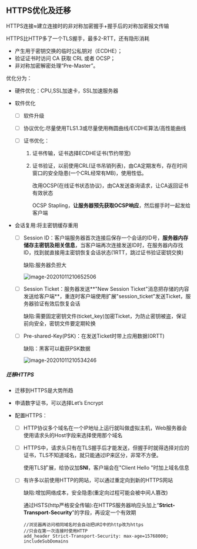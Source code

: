 ## HTTPS优化及迁移

HTTPS连接≈建立连接时的非对称加密握手+握手后的对称加密报文传输

HTTPS比HTTP多了一个TLS握手，最多2-RTT，还有隐形消耗

- 产生用于密钥交换的临时公私钥对（ECDHE）；
- 验证证书时访问 CA 获取 CRL 或者 OCSP；
- 非对称加密解密处理“Pre-Master”。

优化分为：

- 硬件优化：CPU,SSL加速卡，SSL加速服务器

- 软件优化

  - [ ] 软件升级

  - [ ] 协议优化:尽量使用TLS1.3或尽量使用椭圆曲线/ECDHE算法/高性能曲线

  - [ ] 证书优化：

    1. 证书传输，证书选择ECDHE证书(节约带宽)

    2. 证书验证，以前使用CRL(证书吊销列表)，由CA定期发布，存在时间窗口的安全隐患(一个CRL经常有MB)，使用性低。

       改用OCSP(在线证书状态协议)，由CA发送查询请求，让CA返回证书有效状态

       OCSP Stapling，**让服务器预先获取OCSP响应**，然后握手时一起发给客户端

- 会话复用:将主密钥缓存重用

  - [ ] Session ID：客户端服务器首次连接后保存一个会话的ID号，**服务器内存储存主密钥及相关信息**，当客户端再次连接发送ID时，在服务器内存找ID，找到就直接用主密钥恢复会话状态(1RTT，跳过证书验证密钥交换)

    缺陷:服务器负担大

    ![image-20201011210652506](C:\Users\Admin\AppData\Roaming\Typora\typora-user-images\image-20201011210652506.png)

  - [ ] Session  Ticket：服务器发送**"New Session Ticket"消息把存储的内容发送给客户端**，重连时客户端使用扩展"session_ticket"发送Ticket，服务器验证有效后恢复会话

    缺陷:需要固定密钥文件(ticket_key)加密Ticket，为防止密钥被盗，保证前向安全，密钥文件要定期轮换

  - [ ] Pre-shared-Key(PSK)：在发送Ticket时带上应用数据(0RTT)

    缺陷：黑客可以截获PSK数据

    ![image-20201011210534246](C:\Users\Admin\AppData\Roaming\Typora\typora-user-images\image-20201011210534246.png)

##### 迁移HTTPS

- 迁移到HTTPS是大势所趋

- 申请数字证书，可以选择Let’s Encrypt

- 配置HTTPS：

  - [ ] HTTP协议多个域名在一个IP地址上运行就叫做虚拟主机，Web服务器会使用请求头的Host字段来选择使用那个域名

  - [ ] HTTPS中，请求头只有在TLS握手后才能发送，但握手时就得选择对应的证书，TLS不知道域名，就只能通过IP来区分，非常不方便。

    使用TLS扩展，给协议加**SNI**，客户端会在"Client Hello "时加上域名信息

  - [ ] 有许多以前使用HTTP的网站，可以通过重定向到新的HTTPS网站

    缺陷:增加网络成本，安全隐患(重定向过程可能会被中间人篡改)

    通过HSTS(http严格安全传输):在HTTPS服务器响应头加上“**Strict-Transport-Security**”的字段，再设定一个有效期

    ```
    //浏览器再访问相同域名时会自动把URI中的http改为https
    //只会在第一次连接时使用HTTP
    add_header Strict-Transport-Security: max-age=15768000; includeSubDomains
    ```

  


